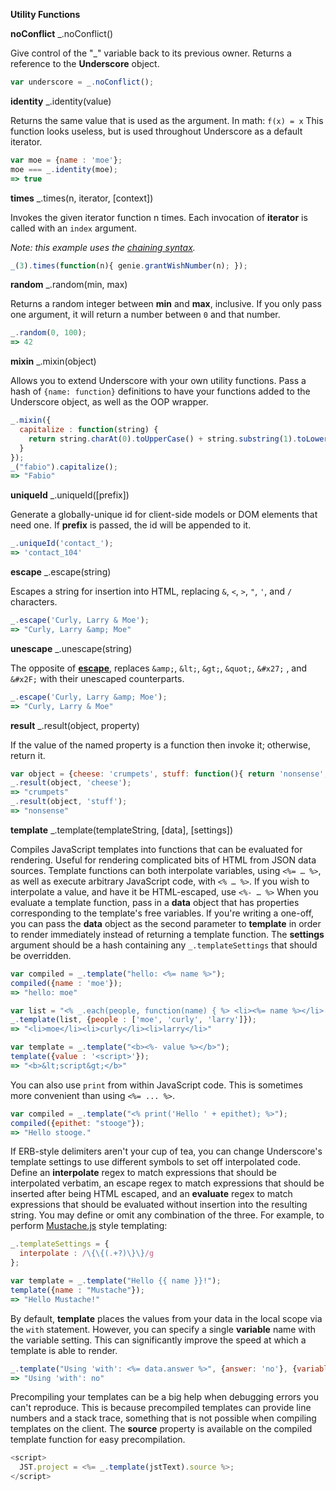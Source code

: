 **Utility Functions**

**noConflict** _.noConflict() 

Give control of the "_" variable back to its previous owner. Returns a reference to the **Underscore** object.

```javascript 
var underscore = _.noConflict();
```

**identity**  _.identity(value) 

Returns the same value that is used as the argument. In math: `f(x) = x`
This function looks useless, but is used throughout Underscore as a default iterator.

```javascript 
var moe = {name : 'moe'};
moe === _.identity(moe);
=> true
```

**times** _.times(n, iterator, [context]) 

Invokes the given iterator function n times. Each invocation of **iterator** is called with an `index` argument. 

_Note: this example uses the [chaining syntax](http://underscorejs.org/#chaining)._

```javascript 
_(3).times(function(n){ genie.grantWishNumber(n); });
```

**random** _.random(min, max) 

Returns a random integer between **min** and **max**, inclusive. If you only pass one argument, it will return a number between `0` and that number.

```javascript 
_.random(0, 100);
=> 42
```

**mixin** _.mixin(object) 

Allows you to extend Underscore with your own utility functions. Pass a hash of `{name: function}` definitions to have your functions added to the Underscore object, as well as the OOP wrapper.

```javascript 
_.mixin({
  capitalize : function(string) {
    return string.charAt(0).toUpperCase() + string.substring(1).toLowerCase();
  }
});
_("fabio").capitalize();
=> "Fabio"
```

**uniqueId** _.uniqueId([prefix]) 

Generate a globally-unique id for client-side models or DOM elements that need one. If **prefix** is passed, the id will be appended to it.

```javascript 
_.uniqueId('contact_');
=> 'contact_104'
```

**escape** _.escape(string) 

Escapes a string for insertion into HTML, replacing `&`, `<`, `>`, `"`, `'`, and `/` characters.

```javascript 
_.escape('Curly, Larry & Moe');
=> "Curly, Larry &amp; Moe"
```

**unescape** _.unescape(string) 

The opposite of **[escape](http://underscorejs.org/#escape)**, replaces `&amp;`, `&lt;`, `&gt;`, `&quot;`, `&#x27;` , 
and `&#x2F;` with their unescaped counterparts.

```javascript 
_.escape('Curly, Larry &amp; Moe');
=> "Curly, Larry & Moe"
```

**result** _.result(object, property) 

If the value of the named property is a function then invoke it; otherwise, return it.

```javascript 
var object = {cheese: 'crumpets', stuff: function(){ return 'nonsense'; }};
_.result(object, 'cheese');
=> "crumpets"
_.result(object, 'stuff');
=> "nonsense"
```

**template** _.template(templateString, [data], [settings]) 

Compiles JavaScript templates into functions that can be evaluated for rendering. 
Useful for rendering complicated bits of HTML from JSON data sources. 
Template functions can both interpolate variables, using `<%= … %>`, 
as well as execute arbitrary JavaScript code, with `<% … %>`. 
If you wish to interpolate a value, and have it be HTML-escaped, 
use `<%- … %>` When you evaluate a template function, 
pass in a **data** object that has properties corresponding to the template's free variables. 
If you're writing a one-off, you can pass the **data** object as the second parameter to **template** in order to render immediately instead of returning a template function. 
The **settings** argument should be a hash containing any `_.templateSettings` that should be overridden.

```javascript 
var compiled = _.template("hello: <%= name %>");
compiled({name : 'moe'});
=> "hello: moe"

var list = "<% _.each(people, function(name) { %> <li><%= name %></li> <% }); %>";
_.template(list, {people : ['moe', 'curly', 'larry']});
=> "<li>moe</li><li>curly</li><li>larry</li>"

var template = _.template("<b><%- value %></b>");
template({value : '<script>'});
=> "<b>&lt;script&gt;</b>"
```

You can also use `print` from within JavaScript code. This is sometimes more convenient than using `<%= ... %>`.

```javascript 
var compiled = _.template("<% print('Hello ' + epithet); %>");
compiled({epithet: "stooge"});
=> "Hello stooge."
```

If ERB-style delimiters aren't your cup of tea, 
you can change Underscore's template settings to use different symbols to set off interpolated code. 
Define an **interpolate** regex to match expressions that should be interpolated verbatim, 
an escape regex to match expressions that should be inserted after being HTML escaped, 
and an **evaluate** regex to match expressions that should be evaluated without insertion into the resulting string. 
You may define or omit any combination of the three. 
For example, to perform [Mustache.js](http://github.com/janl/mustache.js#readme) style templating:

```javascript 
_.templateSettings = {
  interpolate : /\{\{(.+?)\}\}/g
};

var template = _.template("Hello {{ name }}!");
template({name : "Mustache"});
=> "Hello Mustache!"
```

By default, **template** places the values from your data in the local scope via the `with` statement. 
However, you can specify a single **variable** name with the variable setting. 
This can significantly improve the speed at which a template is able to render.

```javascript 
_.template("Using 'with': <%= data.answer %>", {answer: 'no'}, {variable: 'data'});
=> "Using 'with': no"
```

Precompiling your templates can be a big help when debugging errors you can't reproduce. 
This is because precompiled templates can provide line numbers and a stack trace, 
something that is not possible when compiling templates on the client. 
The **source** property is available on the compiled template function for easy precompilation.

```javascript 
<script>
  JST.project = <%= _.template(jstText).source %>;
</script>
```
